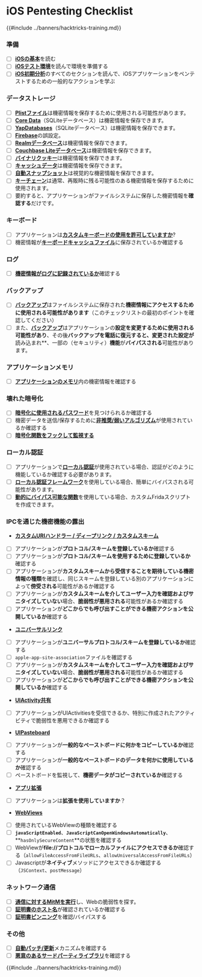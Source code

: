# iOS Pentesting Checklist

{{#include ../banners/hacktricks-training.md}}

### 準備

- [ ] [**iOSの基本**](ios-pentesting/ios-basics.md)を読む
- [ ] [**iOSテスト環境**](ios-pentesting/ios-testing-environment.md)を読んで環境を準備する
- [ ] [**iOS初期分析**](ios-pentesting/index.html#initial-analysis)のすべてのセクションを読んで、iOSアプリケーションをペンテストするための一般的なアクションを学ぶ

### データストレージ

- [ ] [**Plistファイル**](ios-pentesting/index.html#plist)は機密情報を保存するために使用される可能性があります。
- [ ] [**Core Data**](ios-pentesting/index.html#core-data)（SQLiteデータベース）は機密情報を保存できます。
- [ ] [**YapDatabases**](ios-pentesting/index.html#yapdatabase)（SQLiteデータベース）は機密情報を保存できます。
- [ ] [**Firebase**](ios-pentesting/index.html#firebase-real-time-databases)の誤設定。
- [ ] [**Realmデータベース**](ios-pentesting/index.html#realm-databases)は機密情報を保存できます。
- [ ] [**Couchbase Liteデータベース**](ios-pentesting/index.html#couchbase-lite-databases)は機密情報を保存できます。
- [ ] [**バイナリクッキー**](ios-pentesting/index.html#cookies)は機密情報を保存できます。
- [ ] [**キャッシュデータ**](ios-pentesting/index.html#cache)は機密情報を保存できます。
- [ ] [**自動スナップショット**](ios-pentesting/index.html#snapshots)は視覚的な機密情報を保存できます。
- [ ] [**キーチェーン**](ios-pentesting/index.html#keychain)は通常、再販時に残る可能性のある機密情報を保存するために使用されます。
- [ ] 要約すると、アプリケーションがファイルシステムに保存した機密情報を**確認する**だけです。

### キーボード

- [ ] アプリケーションは[**カスタムキーボードの使用を許可していますか**](ios-pentesting/index.html#custom-keyboards-keyboard-cache)?
- [ ] 機密情報が[**キーボードキャッシュファイル**](ios-pentesting/index.html#custom-keyboards-keyboard-cache)に保存されているか確認する

### **ログ**

- [ ] [**機密情報がログに記録されているか**](ios-pentesting/index.html#logs)確認する

### バックアップ

- [ ] [**バックアップ**](ios-pentesting/index.html#backups)はファイルシステムに保存された**機密情報にアクセスするために使用される可能性があります**（このチェックリストの最初のポイントを確認してください）
- [ ] また、[**バックアップ**](ios-pentesting/index.html#backups)はアプリケーションの**設定を変更するために使用される可能性があり**、その後**バックアップを電話に復元すると、**変更された設定**が**読み込まれ**、一部の（セキュリティ）**機能**が**バイパスされる**可能性があります。

### **アプリケーションメモリ**

- [ ] [**アプリケーションのメモリ**](ios-pentesting/index.html#testing-memory-for-sensitive-data)内の機密情報を確認する

### **壊れた暗号化**

- [ ] [**暗号化に使用されるパスワード**](ios-pentesting/index.html#broken-cryptography)を見つけられるか確認する
- [ ] 機密データを送信/保存するために[**非推奨/弱いアルゴリズム**](ios-pentesting/index.html#broken-cryptography)が使用されているか確認する
- [ ] [**暗号化関数をフックして監視する**](ios-pentesting/index.html#broken-cryptography)

### **ローカル認証**

- [ ] アプリケーションで[**ローカル認証**](ios-pentesting/index.html#local-authentication)が使用されている場合、認証がどのように機能しているか確認する必要があります。
- [ ] [**ローカル認証フレームワーク**](ios-pentesting/index.html#local-authentication-framework)を使用している場合、簡単にバイパスされる可能性があります。
- [ ] [**動的にバイパス可能な関数**](ios-pentesting/index.html#local-authentication-using-keychain)を使用している場合、カスタムFridaスクリプトを作成できます。

### IPCを通じた機密機能の露出

- [**カスタムURIハンドラー / ディープリンク / カスタムスキーム**](ios-pentesting/index.html#custom-uri-handlers-deeplinks-custom-schemes)
- [ ] アプリケーションが**プロトコル/スキームを登録しているか**確認する
- [ ] アプリケーションが**プロトコル/スキームを使用するために登録しているか**確認する
- [ ] アプリケーションが**カスタムスキームから受信することを期待している機密情報の種類**を確認し、同じスキームを登録している別のアプリケーションによって**傍受される**可能性があるか確認する
- [ ] アプリケーションが**カスタムスキームを介してユーザー入力を確認およびサニタイズしていない**場合、**脆弱性が悪用される**可能性があるか確認する
- [ ] アプリケーションが**どこからでも呼び出すことができる機密アクションを公開しているか**確認する
- [**ユニバーサルリンク**](ios-pentesting/index.html#universal-links)
- [ ] アプリケーションが**ユニバーサルプロトコル/スキームを登録しているか**確認する
- [ ] `apple-app-site-association`ファイルを確認する
- [ ] アプリケーションが**カスタムスキームを介してユーザー入力を確認およびサニタイズしていない**場合、**脆弱性が悪用される**可能性があるか確認する
- [ ] アプリケーションが**どこからでも呼び出すことができる機密アクションを公開しているか**確認する
- [**UIActivity共有**](ios-pentesting/ios-uiactivity-sharing.md)
- [ ] アプリケーションがUIActivitiesを受信できるか、特別に作成されたアクティビティで脆弱性を悪用できるか確認する
- [**UIPasteboard**](ios-pentesting/ios-uipasteboard.md)
- [ ] アプリケーションが**一般的なペーストボードに何かをコピーしているか**確認する
- [ ] アプリケーションが**一般的なペーストボードのデータを何かに使用しているか**確認する
- [ ] ペーストボードを監視して、**機密データがコピーされているか**確認する
- [**アプリ拡張**](ios-pentesting/ios-app-extensions.md)
- [ ] アプリケーションは**拡張を使用していますか**？
- [**WebViews**](ios-pentesting/ios-webviews.md)
- [ ] 使用されているWebViewの種類を確認する
- [ ] **`javaScriptEnabled`**、**`JavaScriptCanOpenWindowsAutomatically`**、**`hasOnlySecureContent`**の状態を確認する
- [ ] WebViewが**file://**プロトコルで**ローカルファイルにアクセスできるか**確認する（`allowFileAccessFromFileURLs`、`allowUniversalAccessFromFileURLs`）
- [ ] Javascriptが**ネイティブ**メソッドにアクセスできるか確認する（`JSContext`、`postMessage`）

### ネットワーク通信

- [ ] [**通信に対するMitMを実行**](ios-pentesting/index.html#network-communication)し、Webの脆弱性を探す。
- [ ] [**証明書のホスト名**](ios-pentesting/index.html#hostname-check)が確認されているか確認する
- [ ] [**証明書ピンニング**](ios-pentesting/index.html#certificate-pinning)を確認/バイパスする

### **その他**

- [ ] [**自動パッチ/更新**](ios-pentesting/index.html#hot-patching-enforced-updateing)メカニズムを確認する
- [ ] [**悪意のあるサードパーティライブラリ**](ios-pentesting/index.html#third-parties)を確認する

{{#include ../banners/hacktricks-training.md}}
